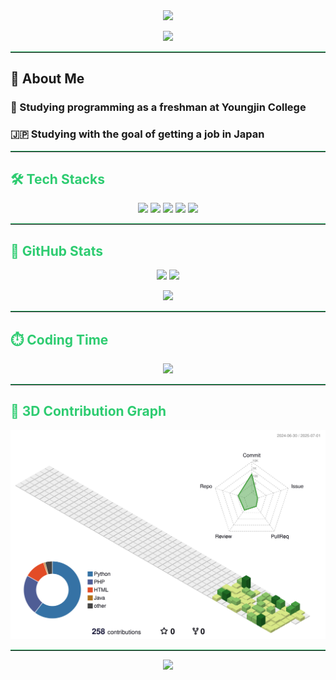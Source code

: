 <!-- 상단 인사 배너 -->
<div align="center">
  <img src="https://capsule-render.vercel.app/api?type=waving&color=27ae60&height=180&text=Hi!%20I,m%20Hyeonwoo~&animation=scaleIn&fontColor=ffffff&fontSize=50" />
</div>

<!-- 방문자 수 -->
<p align="center">
  <img src="https://komarev.com/ghpvc/?username=gould7789&label=Profile%20views&color=27ae60&style=flat" />
</p>

<hr style="border-top: 1px solid #27ae60;">

<!-- 👋 About Me -->
## 👋 About Me

### 🏫 Studying programming as a freshman at Youngjin College  
### 🇯🇵 Studying with the goal of getting a job in Japan




<hr style="border-top: 1px solid #27ae60;">

<!-- 🛠️ Tech Stack -->
<h2 align="left" style="color:#2ecc71;">🛠️ Tech Stacks</h2>
<p align="center">
  <img src="https://img.shields.io/badge/Python-3776AB?style=for-the-badge&logo=Python&logoColor=white" />
  <img src="https://img.shields.io/badge/Java-007396?style=for-the-badge&logo=OpenJDK&logoColor=white" />
  <img src="https://img.shields.io/badge/HTML-E34F26?style=for-the-badge&logo=HTML5&logoColor=white" />
   <img src="https://img.shields.io/badge/PHP-777BB4?style=for-the-badge&logo=PHP&logoColor=white" />
  <img src="https://img.shields.io/badge/Docker-2496ED?style=for-the-badge&logo=Docker&logoColor=white" />
</p>

<hr style="border-top: 1px solid #27ae60;">

<!-- 🏅 GitHub Stats -->
<h2 align="left" style="color:#2ecc71;">🏅 GitHub Stats</h2>
<p align="center">
  <img src="https://github-readme-stats.vercel.app/api?username=gould7789&theme=dark&title_color=2ecc71&text_color=ffffff&icon_color=2ecc71&hide_border=true" />
  <img src="https://github-readme-stats.vercel.app/api/top-langs/?username=gould7789&layout=compact&theme=dark&title_color=2ecc71&text_color=ffffff&hide_border=true" />
</p>

<!-- 🔥 Streak -->
<p align="center">
  <img src="https://github-readme-streak-stats.herokuapp.com/?user=gould7789&theme=dark&ring=2ecc71&fire=2ecc71&currStreakLabel=2ecc71&hide_border=true" />
</p>

<hr style="border-top: 1px solid #27ae60;">

<!-- ⏱️ WakaTime -->
<h2 align="left" style="color:#2ecc71;">⏱️ Coding Time</h2>
<p align="center">
  <img src="https://github-readme-stats.vercel.app/api/wakatime?username=gould7789&theme=dark&title_color=2ecc71&text_color=ffffff&hide_border=true" />
</p>

<hr style="border-top: 1px solid #27ae60;">

<!-- 🌿 3D Contribution Graph -->
<h2 align="left" style="color:#2ecc71;">🌿 3D Contribution Graph</h2>
<p align="center">
  <img src="https://raw.githubusercontent.com/gould7789/gould7789/main/profile-3d-contrib/profile-green-animate.svg" />
</p>

<hr style="border-top: 1px solid #27ae60;">

<!-- 깃허브 뱃지 추가 (optional) -->
<p align="center">
  <a href="https://github.com/gould7789">
    <img src="https://img.shields.io/github/followers/gould7789?label=Follow&style=social" />
  </a>
</p>


